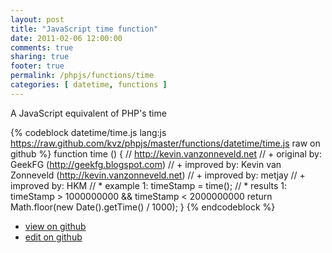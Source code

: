 ```yaml
---
layout: post
title: "JavaScript time function"
date: 2011-02-06 12:00:00
comments: true
sharing: true
footer: true
permalink: /phpjs/functions/time
categories: [ datetime, functions ]
---
```

A JavaScript equivalent of PHP's time
<!-- more -->
{% codeblock datetime/time.js lang:js https://raw.github.com/kvz/phpjs/master/functions/datetime/time.js raw on github %}
function time () {
    // http://kevin.vanzonneveld.net
    // +   original by: GeekFG (http://geekfg.blogspot.com)
    // +   improved by: Kevin van Zonneveld (http://kevin.vanzonneveld.net)
    // +   improved by: metjay
    // +   improved by: HKM
    // *     example 1: timeStamp = time();
    // *     results 1: timeStamp > 1000000000 && timeStamp < 2000000000
    return Math.floor(new Date().getTime() / 1000);
}
{% endcodeblock %}
<ul>
 <li><a href="https://github.com/kvz/phpjs/blob/master/functions/datetime/time.js">view on github</a></li>
 <li><a href="https://github.com/kvz/phpjs/edit/master/functions/datetime/time.js">edit on github</a></li>
</ul>
